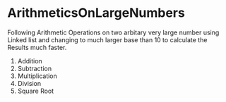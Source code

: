 # ArithmeticsOnLargeNumbers

Following Arithmetic Operations on two arbitary very large number using Linked list and changing to much larger base than 10  to calculate the Results much faster.

1. Addition
2. Subtraction
3. Multiplication
4. Division
5. Square Root
